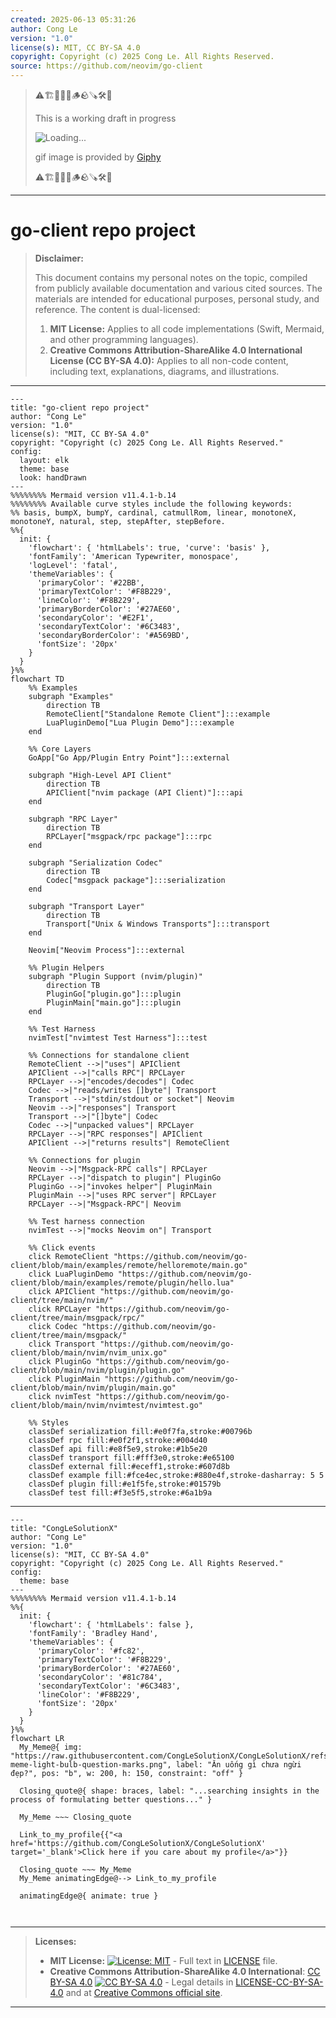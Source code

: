 ```yaml
---
created: 2025-06-13 05:31:26
author: Cong Le
version: "1.0"
license(s): MIT, CC BY-SA 4.0
copyright: Copyright (c) 2025 Cong Le. All Rights Reserved.
source: https://github.com/neovim/go-client
---
```



> ⚠️🏗️🚧🦺🧱🪵🪨🪚🛠️👷
> 
> This is a working draft in progress
> 
> ![Loading...](https://media2.giphy.com/media/v1.Y2lkPTc5MGI3NjExMXVjejV3dnVjc2o5MXd3eXBvcDR1cHlzbHQ1Z2R6YjY0ZHpmdjJ6OCZlcD12MV9pbnRlcm5hbF9naWZfYnlfaWQmY3Q9Zw/hL9q5k9dk9l0wGd4e0/giphy.gif)
>
> gif image is provided by [Giphy](https://giphy.com)
> 
> ⚠️🏗️🚧🦺🧱🪵🪨🪚🛠️👷


----




# go-client repo project
> **Disclaimer:**
>
> This document contains my personal notes on the topic,
> compiled from publicly available documentation and various cited sources.
> The materials are intended for educational purposes, personal study, and reference.
> The content is dual-licensed:
> 1. **MIT License:** Applies to all code implementations (Swift, Mermaid, and other programming languages).
> 2. **Creative Commons Attribution-ShareAlike 4.0 International License (CC BY-SA 4.0):** Applies to all non-code content, including text, explanations, diagrams, and illustrations.
---

```mermaid
---
title: "go-client repo project"
author: "Cong Le"
version: "1.0"
license(s): "MIT, CC BY-SA 4.0"
copyright: "Copyright (c) 2025 Cong Le. All Rights Reserved."
config:
  layout: elk
  theme: base
  look: handDrawn
---
%%%%%%%% Mermaid version v11.4.1-b.14
%%%%%%%% Available curve styles include the following keywords:
%% basis, bumpX, bumpY, cardinal, catmullRom, linear, monotoneX, monotoneY, natural, step, stepAfter, stepBefore.
%%{
  init: {
    'flowchart': { 'htmlLabels': true, 'curve': 'basis' },
    'fontFamily': 'American Typewriter, monospace',
    'logLevel': 'fatal',
    'themeVariables': {
      'primaryColor': '#22BB',
      'primaryTextColor': '#F8B229',
      'lineColor': '#F8B229',
      'primaryBorderColor': '#27AE60',
      'secondaryColor': '#E2F1',
      'secondaryTextColor': '#6C3483',
      'secondaryBorderColor': '#A569BD',
      'fontSize': '20px'
    }
  }
}%%
flowchart TD
    %% Examples
    subgraph "Examples" 
        direction TB
        RemoteClient["Standalone Remote Client"]:::example
        LuaPluginDemo["Lua Plugin Demo"]:::example
    end

    %% Core Layers
    GoApp["Go App/Plugin Entry Point"]:::external

    subgraph "High-Level API Client"
        direction TB
        APIClient["nvim package (API Client)"]:::api
    end

    subgraph "RPC Layer"
        direction TB
        RPCLayer["msgpack/rpc package"]:::rpc
    end

    subgraph "Serialization Codec"
        direction TB
        Codec["msgpack package"]:::serialization
    end

    subgraph "Transport Layer"
        direction TB
        Transport["Unix & Windows Transports"]:::transport
    end

    Neovim["Neovim Process"]:::external

    %% Plugin Helpers
    subgraph "Plugin Support (nvim/plugin)"
        direction TB
        PluginGo["plugin.go"]:::plugin
        PluginMain["main.go"]:::plugin
    end

    %% Test Harness
    nvimTest["nvimtest Test Harness"]:::test

    %% Connections for standalone client
    RemoteClient -->|"uses"| APIClient
    APIClient -->|"calls RPC"| RPCLayer
    RPCLayer -->|"encodes/decodes"| Codec
    Codec -->|"reads/writes []byte"| Transport
    Transport -->|"stdin/stdout or socket"| Neovim
    Neovim -->|"responses"| Transport
    Transport -->|"[]byte"| Codec
    Codec -->|"unpacked values"| RPCLayer
    RPCLayer -->|"RPC responses"| APIClient
    APIClient -->|"returns results"| RemoteClient

    %% Connections for plugin
    Neovim -->|"Msgpack-RPC calls"| RPCLayer
    RPCLayer -->|"dispatch to plugin"| PluginGo
    PluginGo -->|"invokes helper"| PluginMain
    PluginMain -->|"uses RPC server"| RPCLayer
    RPCLayer -->|"Msgpack-RPC"| Neovim

    %% Test harness connection
    nvimTest -->|"mocks Neovim on"| Transport

    %% Click events
    click RemoteClient "https://github.com/neovim/go-client/blob/main/examples/remote/helloremote/main.go"
    click LuaPluginDemo "https://github.com/neovim/go-client/blob/main/examples/remote/plugin/hello.lua"
    click APIClient "https://github.com/neovim/go-client/tree/main/nvim/"
    click RPCLayer "https://github.com/neovim/go-client/tree/main/msgpack/rpc/"
    click Codec "https://github.com/neovim/go-client/tree/main/msgpack/"
    click Transport "https://github.com/neovim/go-client/blob/main/nvim/nvim_unix.go"
    click PluginGo "https://github.com/neovim/go-client/blob/main/nvim/plugin/plugin.go"
    click PluginMain "https://github.com/neovim/go-client/blob/main/nvim/plugin/main.go"
    click nvimTest "https://github.com/neovim/go-client/blob/main/nvim/nvimtest/nvimtest.go"

    %% Styles
    classDef serialization fill:#e0f7fa,stroke:#00796b
    classDef rpc fill:#e0f2f1,stroke:#004d40
    classDef api fill:#e8f5e9,stroke:#1b5e20
    classDef transport fill:#fff3e0,stroke:#e65100
    classDef external fill:#eceff1,stroke:#607d8b
    classDef example fill:#fce4ec,stroke:#880e4f,stroke-dasharray: 5 5
    classDef plugin fill:#e1f5fe,stroke:#01579b
    classDef test fill:#f3e5f5,stroke:#6a1b9a

```

----

<!-- 
```mermaid
%% Current Mermaid version
info
```  -->


```mermaid
---
title: "CongLeSolutionX"
author: "Cong Le"
version: "1.0"
license(s): "MIT, CC BY-SA 4.0"
copyright: "Copyright (c) 2025 Cong Le. All Rights Reserved."
config:
  theme: base
---
%%%%%%%% Mermaid version v11.4.1-b.14
%%{
  init: {
    'flowchart': { 'htmlLabels': false },
    'fontFamily': 'Bradley Hand',
    'themeVariables': {
      'primaryColor': '#fc82',
      'primaryTextColor': '#F8B229',
      'primaryBorderColor': '#27AE60',
      'secondaryColor': '#81c784',
      'secondaryTextColor': '#6C3483',
      'lineColor': '#F8B229',
      'fontSize': '20px'
    }
  }
}%%
flowchart LR
  My_Meme@{ img: "https://raw.githubusercontent.com/CongLeSolutionX/CongLeSolutionX/refs/heads/main/assets/images/My-meme-light-bulb-question-marks.png", label: "Ăn uống gì chưa ngừi đẹp?", pos: "b", w: 200, h: 150, constraint: "off" }

  Closing_quote@{ shape: braces, label: "...searching insights in the process of formulating better questions..." }
    
  My_Meme ~~~ Closing_quote
    
  Link_to_my_profile{{"<a href='https://github.com/CongLeSolutionX/CongLeSolutionX' target='_blank'>Click here if you care about my profile</a>"}}

  Closing_quote ~~~ My_Meme
  My_Meme animatingEdge@--> Link_to_my_profile
  
  animatingEdge@{ animate: true }



```

---
>**Licenses:**
>
>- **MIT License:**  [![License: MIT](https://img.shields.io/badge/License-MIT-yellow.svg)](LICENSE) - Full text in [LICENSE](LICENSE) file.
>- **Creative Commons Attribution-ShareAlike 4.0 International**: [CC BY-SA 4.0](https://creativecommons.org/licenses/by-sa/4.0/) [![CC BY-SA 4.0](https://licensebuttons.net/l/by-sa/4.0/88x31.png)](https://creativecommons.org/licenses/by-sa/4.0/) - Legal details in [LICENSE-CC-BY-SA-4.0](THE_PAST/LICENSE-CC-BY-SA-4.0) and at [Creative Commons official site](https://creativecommons.org/licenses/by-sa/4.0/).
>
---
